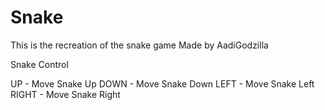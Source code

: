 # Snake

This is the recreation of the snake game
Made by AadiGodzilla


Snake Control

UP - Move Snake Up
DOWN - Move Snake Down
LEFT - Move Snake Left
RIGHT - Move Snake Right

